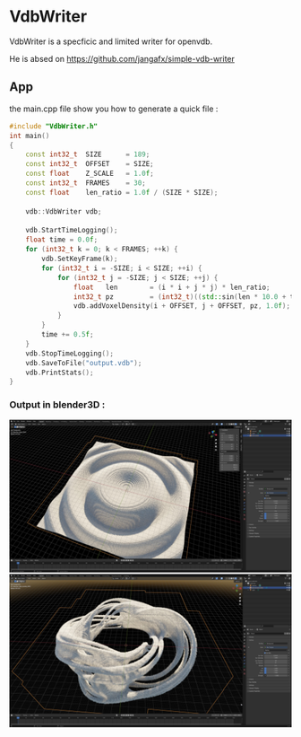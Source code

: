 # VdbWriter

VdbWriter is a specficic and limited writer for openvdb.

He is absed on https://github.com/jangafx/simple-vdb-writer
 
## App

the main.cpp file show you how to generate a quick file :

```cpp
#include "VdbWriter.h"
int main() 
{
    const int32_t  SIZE      = 189;
    const int32_t  OFFSET    = SIZE;
    const float    Z_SCALE   = 1.0f;
    const int32_t  FRAMES    = 30;
    const float    len_ratio = 1.0f / (SIZE * SIZE);
	
    vdb::VdbWriter vdb;
    
    vdb.StartTimeLogging();
    float time = 0.0f;
    for (int32_t k = 0; k < FRAMES; ++k) {
        vdb.SetKeyFrame(k);
        for (int32_t i = -SIZE; i < SIZE; ++i) {
            for (int32_t j = -SIZE; j < SIZE; ++j) {
                float   len        = (i * i + j * j) * len_ratio;
                int32_t pz         = (int32_t)((std::sin(len * 10.0 + time) * 0.5 + 0.5) * (std::abs(50.0f - 25.0f * len)) * Z_SCALE);
                vdb.addVoxelDensity(i + OFFSET, j + OFFSET, pz, 1.0f);  // magicavoxel use the z as up axis
            }
        }
        time += 0.5f;
    }
    vdb.StopTimeLogging();
    vdb.SaveToFile("output.vdb");
    vdb.PrintStats();
}
```

### Output in blender3D :

![alt](https://github.com/aiekick/VdbWriter/blob/master/doc/wave_blender.jpg)
![alt](https://github.com/aiekick/VdbWriter/blob/master/doc/julia_revolute_blender.jpg)
